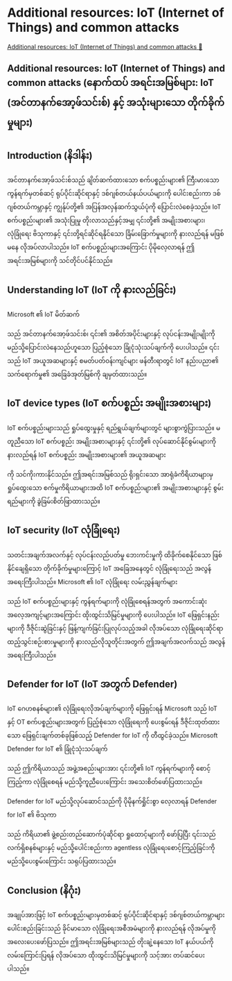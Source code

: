 # Additional resources: IoT (Internet of Things) and common attacks

[Additional resources: IoT (Internet of Things) and common attacks 🔗](https://www.coursera.org/learn/advanced-cybersecurity-concepts-and-capstone-project/supplement/54Tmv/additional-resources-iot-internet-of-things-and-common-attacks)

## Additional resources: IoT (Internet of Things) and common attacks (နောက်ထပ် အရင်းအမြစ်များ: IoT (အင်တာနက်အော့ဖ်သင်းစ်) နှင့် အသုံးများသော တိုက်ခိုက်မှုများ)

## Introduction (နိဒါန်း)

အင်တာနက်အော့ဖ်သင်းစ်သည် ချိတ်ဆက်ထားသော စက်ပစ္စည်းများ၏ ကြီးမားသော ကွန်ရက်မှတစ်ဆင့် ရုပ်ပိုင်းဆိုင်ရာနှင့် ဒစ်ဂျစ်တယ်နယ်ပယ်များကို ပေါင်းစည်းကာ ဒစ်ဂျစ်တယ်ကမ္ဘာနှင့် ကျွန်ုပ်တို့၏ အပြန်အလှန်ဆက်သွယ်ပုံကို ပြောင်းလဲစေခဲ့သည်။ IoT စက်ပစ္စည်းများ၏ အသုံးပြုမှု တိုးလာသည်နှင့်အမျှ ၎င်းတို့၏ အမျိုးအစားများ၊ လုံခြုံရေး ဗိသုကာနှင့် ၎င်းတို့ရင်ဆိုင်ရနိုင်သော ခြိမ်းခြောက်မှုများကို နားလည်ရန် မဖြစ်မနေ လိုအပ်လာပါသည်။ IoT စက်ပစ္စည်းများအကြောင်း ပိုမိုလေ့လာရန် ဤအရင်းအမြစ်များကို သင်တိုင်ပင်နိုင်သည်။

## Understanding IoT (IoT ကို နားလည်ခြင်း)

Microsoft ၏ IoT မိတ်ဆက်

သည် အင်တာနက်အော့ဖ်သင်းစ်၊ ၎င်း၏ အစိတ်အပိုင်းများနှင့် လုပ်ငန်းအမျိုးမျိုးကို မည်သို့ပြောင်းလဲနေသည်ဟူသော ပြည့်စုံသော ခြုံငုံသုံးသပ်ချက်ကို ပေးပါသည်။ ၎င်းသည် IoT အယူအဆများနှင့် စမတ်ပတ်ဝန်းကျင်များ ဖန်တီးရာတွင် IoT နည်းပညာ၏ သက်ရောက်မှု၏ အခြေခံအုတ်မြစ်ကို ချမှတ်ထားသည်။

## IoT device types (IoT စက်ပစ္စည်း အမျိုးအစားများ)

IoT စက်ပစ္စည်းများသည် ရှုပ်ထွေးမှုနှင့် ရည်ရွယ်ချက်များတွင် များစွာကွဲပြားသည်။ မတူညီသော IoT စက်ပစ္စည်း အမျိုးအစားများနှင့် ၎င်းတို့၏ လုပ်ဆောင်နိုင်စွမ်းများကို နားလည်ရန် IoT စက်ပစ္စည်း အမျိုးအစားများ၏ အယူအဆများ

ကို သင်ကိုးကားနိုင်သည်။ ဤအရင်းအမြစ်သည် ရိုးရှင်းသော အာရုံခံကိရိယာများမှ ရှုပ်ထွေးသော စက်မှုကိရိယာများအထိ IoT စက်ပစ္စည်းများ၏ အမျိုးအစားများနှင့် စွမ်းရည်များကို ခွဲခြမ်းစိတ်ဖြာထားသည်။

## IoT security (IoT လုံခြုံရေး)

သတင်းအချက်အလက်နှင့် လုပ်ငန်းလည်ပတ်မှု ဘေးကင်းမှုကို ထိခိုက်စေနိုင်သော ဖြစ်နိုင်ချေရှိသော တိုက်ခိုက်မှုများကြောင့် IoT အခြေအနေတွင် လုံခြုံရေးသည် အလွန်အရေးကြီးပါသည်။ Microsoft ၏ IoT လုံခြုံရေး လမ်းညွှန်ချက်များ

သည် IoT စက်ပစ္စည်းများနှင့် ကွန်ရက်များကို လုံခြုံစေရန်အတွက် အကောင်းဆုံးအလေ့အကျင့်များအကြောင်း ထိုးထွင်းသိမြင်မှုများကို ပေးပါသည်။ IoT ဖြေရှင်းနည်းများကို ဒီဇိုင်းဆွဲခြင်းနှင့် ဖြန့်ကျက်ခြင်းပြုလုပ်သည့်အခါ လိုအပ်သော လုံခြုံရေးဆိုင်ရာ ထည့်သွင်းစဉ်းစားမှုများကို နားလည်လိုသူတိုင်းအတွက် ဤအချက်အလက်သည် အလွန်အရေးကြီးပါသည်။

## Defender for IoT (IoT အတွက် Defender)

IoT ဂေဟစနစ်များ၏ လုံခြုံရေးလိုအပ်ချက်များကို ဖြေရှင်းရန် Microsoft သည် IoT နှင့် OT စက်ပစ္စည်းများအတွက် ပြည့်စုံသော လုံခြုံရေးကို ပေးစွမ်းရန် ဒီဇိုင်းထုတ်ထားသော ဖြေရှင်းချက်တစ်ခုဖြစ်သည့် Defender for IoT ကို တီထွင်ခဲ့သည်။ Microsoft Defender for IoT ၏ ခြုံငုံသုံးသပ်ချက်

သည် ဤကိရိယာသည် အဖွဲ့အစည်းများအား ၎င်းတို့၏ IoT ကွန်ရက်များကို စောင့်ကြည့်ကာ လုံခြုံစေရန် မည်သို့ကူညီပေးကြောင်း အသေးစိတ်ဖော်ပြထားသည်။

Defender for IoT မည်သို့လုပ်ဆောင်သည်ကို ပိုမိုနက်ရှိုင်းစွာ လေ့လာရန် Defender for IoT ၏ ဗိသုကာ

သည် ကိရိယာ၏ ဖွဲ့စည်းတည်ဆောက်ပုံဆိုင်ရာ ရှုထောင့်များကို ဖော်ပြပြီး ၎င်းသည် လက်ရှိစနစ်များနှင့် မည်သို့ပေါင်းစည်းကာ agentless လုံခြုံရေးစောင့်ကြည့်ခြင်းကို မည်သို့ပေးစွမ်းကြောင်း သရုပ်ပြထားသည်။

## Conclusion (နိဂုံး)

အချုပ်အားဖြင့် IoT စက်ပစ္စည်းများမှတစ်ဆင့် ရုပ်ပိုင်းဆိုင်ရာနှင့် ဒစ်ဂျစ်တယ်ကမ္ဘာများ ပေါင်းစည်းခြင်းသည် ခိုင်မာသော လုံခြုံရေးအစီအမံများကို နားလည်ရန် လိုအပ်မှုကို အလေးပေးဖော်ပြသည်။ ဤအရင်းအမြစ်များသည် တိုးချဲ့နေသော IoT နယ်ပယ်ကို လမ်းကြောင်းပြရန် လိုအပ်သော ထိုးထွင်းသိမြင်မှုများကို သင့်အား တပ်ဆင်ပေးပါသည်။
